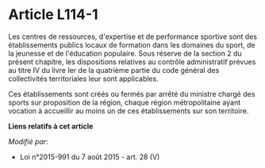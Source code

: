 # Article L114-1

Les centres de ressources, d'expertise et de performance sportive sont des établissements publics locaux de formation dans
les domaines du sport, de la jeunesse et de l'éducation populaire. Sous réserve de la section 2 du présent chapitre, les
dispositions relatives au contrôle administratif prévues au titre IV du livre Ier de la quatrième partie du code général des
collectivités territoriales leur sont applicables. 

Ces établissements sont créés ou fermés par arrêté du ministre chargé des sports sur proposition de la région, chaque région
métropolitaine ayant vocation à accueillir au moins un de ces établissements sur son territoire.

**Liens relatifs à cet article**

_Modifié par_:

  - Loi n°2015-991 du 7 août 2015 - art. 28 (V)

